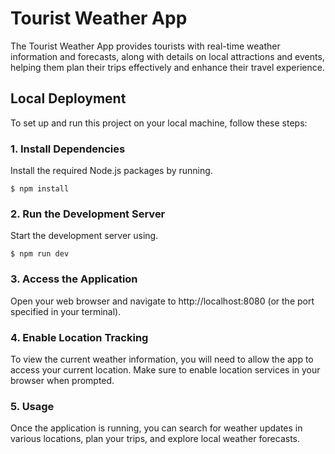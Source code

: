 # Tourist Weather App 

The Tourist Weather App provides tourists with real-time weather information and forecasts, along with details on local attractions and events, helping them plan their trips effectively and enhance their travel experience. 

## Local Deployment 

To set up and run this project on your local machine, follow these steps: 

### 1. Install Dependencies 
Install the required Node.js packages by running. 
```
$ npm install
```

### 2. Run the Development Server 
Start the development server using. 

```
$ npm run dev
```

### 3. Access the Application 
Open your web browser and navigate to http://localhost:8080 (or the port specified in your terminal). 

### 4. Enable Location Tracking 
To view the current weather information, you will need to allow the app to access your current location. Make sure to enable location services in your browser when prompted. 

### 5. Usage 
Once the application is running, you can search for weather updates in various locations, plan your trips, and explore local weather forecasts. 
